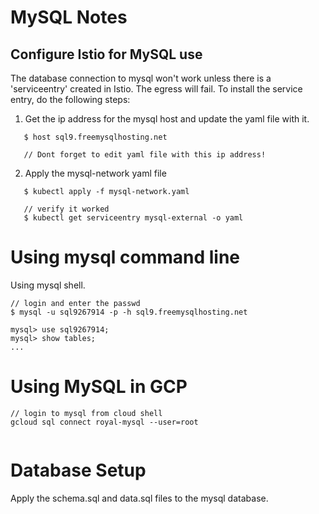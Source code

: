 # MySQL Notes

## Configure Istio for MySQL use
The database connection to mysql won't work unless there is a 'serviceentry' created in Istio. The egress will fail.
To install the service entry, do the following steps:

1. Get the ip address for the mysql host and update the yaml file with it. 
```
   $ host sql9.freemysqlhosting.net

   // Dont forget to edit yaml file with this ip address!
```
  
2. Apply the mysql-network yaml file
```
   $ kubectl apply -f mysql-network.yaml
   
   // verify it worked
   $ kubectl get serviceentry mysql-external -o yaml
```

# Using mysql command line
Using mysql shell.
```
// login and enter the passwd
$ mysql -u sql9267914 -p -h sql9.freemysqlhosting.net

mysql> use sql9267914;
mysql> show tables;
...
```
# Using MySQL in GCP

```
// login to mysql from cloud shell
gcloud sql connect royal-mysql --user=root  


```

# Database Setup
Apply the schema.sql and data.sql files to the mysql database. 


